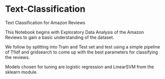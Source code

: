 # Text-Classification
Text Classification for Amazon Reviews

This Notebook begins with Exploratory Data Analysis of the Amazon Reviews to gain a basic understanding of the dataset.

We follow by splitting into Train and Test set and test using a simple pipeline of Tfidf and gridsearch to come up with the best parameters for classifying the reviews.

Models chosen for tuning are logistic regression and LinearSVM from the sklearn module.
